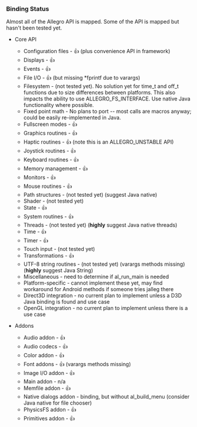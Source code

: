 ### Binding Status

Almost all of the Allegro API is mapped. Some of the API is mapped but hasn't been tested yet.

* Core API
  * Configuration files   - :+1: (plus convenience API in framework)
  * Displays              - :+1:
  * Events                - :+1:
  * File I/O              - :+1: (but missing *fprintf due to varargs)
  * Filesystem            - (not tested yet). No solution yet for time_t and off_t functions due to size
                            differences between platforms. This also impacts the ability to
                            use ALLEGRO_FS_INTERFACE. Use native Java functionality where possible.
  * Fixed point math      - No plans to port -- most calls are macros anyway; could be easily re-implemented in Java.
  * Fullscreen modes      - :+1:
  * Graphics routines     - :+1:
  * Haptic routines       - :+1: (note this is an ALLEGRO_UNSTABLE API)
  * Joystick routines     - :+1:
  * Keyboard routines     - :+1:
  * Memory management     - :+1:
  * Monitors              - :+1:
  * Mouse routines        - :+1:
  * Path structures       - (not tested yet) (suggest Java native)
  * Shader                - (not tested yet)
  * State                 - :+1:
  * System routines       - :+1:
  * Threads               - (not tested yet) (**highly** suggest Java native threads)
  * Time                  - :+1:
  * Timer                 - :+1:
  * Touch input           - (not tested yet)
  * Transformations       - :+1:
  * UTF-8 string routines - (not tested yet) (varargs methods missing) (**highly** suggest Java String)
  * Miscellaneous         - need to determine if al_run_main is needed
  * Platform-specific     - cannot implement these yet, may find workaround for Android methods if someone tries jalleg there
  * Direct3D integration  - no current plan to implement unless a D3D Java binding is found and use case
  * OpenGL integration    - no current plan to implement unless there is a use case

* Addons
  * Audio addon           - :+1:
  * Audio codecs          - :+1:
  * Color addon           - :+1:
  * Font addons           - :+1: (varargs methods missing)
  * Image I/O addon       - :+1:
  * Main addon            - n/a
  * Memfile addon         - :+1:
  * Native dialogs addon  - binding, but without al_build_menu (consider Java native for file chooser)
  * PhysicsFS addon       - :+1:
  * Primitives addon      - :+1:
